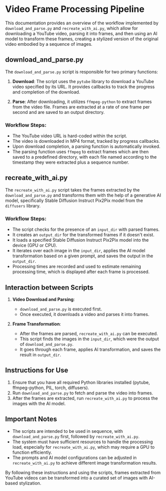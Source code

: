 
# Video Frame Processing Pipeline

This documentation provides an overview of the workflow implemented by `download_and_parse.py` and `recreate_with_ai.py`, which allow for downloading a YouTube video, parsing it into frames, and then using an AI model to transform these frames, creating a stylized version of the original video embodied by a sequence of images.

## download_and_parse.py

The `download_and_parse.py` script is responsible for two primary functions:

1. **Download**: The script uses the `pytube` library to download a YouTube video specified by its URL. It provides callbacks to track the progress and completion of the download.

2. **Parse**: After downloading, it utilizes `ffmpeg-python` to extract frames from the video file. Frames are extracted at a rate of one frame per second and are saved to an output directory.

### Workflow Steps:
- The YouTube video URL is hard-coded within the script.
- The video is downloaded in MP4 format, tracked by progress callbacks.
- Upon download completion, a parsing function is automatically invoked.
- The parsing function uses `ffmpeg` to extract frames which are then saved to a predefined directory, with each file named according to the timestamp they were extracted plus a sequence number.

## recreate_with_ai.py

The `recreate_with_ai.py` script takes the frames extracted by the `download_and_parse.py` and transforms them with the help of a generative AI model, specifically Stable Diffusion Instruct Pix2Pix model from the `diffusers` library.

### Workflow Steps:
- The script checks for the presence of an `input_dir` with parsed frames.
- It creates an `output_dir` for the transformed frames if it doesn't exist.
- It loads a specified Stable Diffusion Instruct Pix2Pix model into the device (GPU or CPU).
- It iterates over each image in the `input_dir`, applies the AI model transformation based on a given prompt, and saves the output in the `output_dir`.
- Processing times are recorded and used to estimate remaining processing time, which is displayed after each frame is processed.

## Interaction between Scripts

1. **Video Download and Parsing**:
   - `download_and_parse.py` is executed first.
   - Once executed, it downloads a video and parses it into frames.

2. **Frame Transformation**:
   - After the frames are parsed, `recreate_with_ai.py` can be executed.
   - This script finds the images in the `input_dir`, which were the output of `download_and_parse.py`.
   - It goes through each frame, applies AI transformation, and saves the result in `output_dir`.

## Instructions for Use

1. Ensure that you have all required Python libraries installed (pytube, ffmpeg-python, PIL, torch, diffusers).
2. Run `download_and_parse.py` to fetch and parse the video into frames.
3. After the frames are extracted, run `recreate_with_ai.py` to process the images with the AI model.

## Important Notes

- The scripts are intended to be used in sequence, with `download_and_parse.py` first, followed by `recreate_with_ai.py`.
- The system must have sufficient resources to handle the processing load, especially for `recreate_with_ai.py`, which may require a GPU to function efficiently.
- The prompts and AI model configurations can be adjusted in `recreate_with_ai.py` to achieve different image transformation results.

By following these instructions and using the scripts, frames extracted from YouTube videos can be transformed into a curated set of images with AI-based stylization.